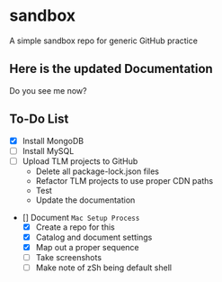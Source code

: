 # sandbox
A simple sandbox repo for generic GitHub practice

## Here is the updated Documentation
Do you see me now?

## To-Do List
- [x] Install MongoDB
- [ ] Install MySQL
- [ ] Upload TLM projects to GitHub
    - Delete all package-lock.json files
    - Refactor TLM projects to use proper CDN paths
    - Test
    - Update the documentation
- [] Document `Mac Setup Process`
    - [x] Create a repo for this
    - [x] Catalog and document settings
    - [x] Map out a proper sequence
    - [ ] Take screenshots
    - [ ] Make note of zSh being default shell